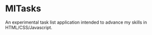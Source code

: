 MITasks
=======

An experimental task list application intended to advance my skills in HTML/CSS/Javascript.